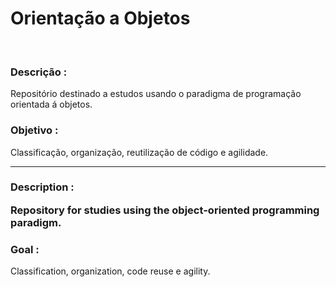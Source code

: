 # Orientação a Objetos
  <br>
  <h3>Descrição :</h3>
  <p>Repositório destinado a estudos usando o paradigma de programação orientada á objetos.</p>
 
  <h3>Objetivo :</h3>
  <p>Classificação, organização, reutilização de código e agilidade.</p>
  <hr>
  
  <h3>Description :</3>
  <p> Repository for studies using the object-oriented programming paradigm. </p>
  
  <h3>Goal :</h3>
  <p> Classification, organization, code reuse e agility. </p>
  


